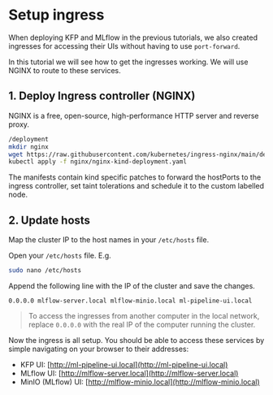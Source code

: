 <h1> Setup ingress </h1>

When deploying KFP and MLflow in the previous tutorials, we also created ingresses for
accessing their UIs without having to use `port-forward`.

In this tutorial we will see how to get the ingresses working. We will use NGINX to
route to these services.

## 1. Deploy Ingress controller (NGINX)

NGINX is a free, open-source, high-performance HTTP server and reverse proxy.

```bash
/deployment
mkdir nginx
wget https://raw.githubusercontent.com/kubernetes/ingress-nginx/main/deploy/static/provider/kind/deploy.yaml -O nginx/nginx-kind-deployment.yaml
kubectl apply -f nginx/nginx-kind-deployment.yaml
```

The manifests contain kind specific patches to forward the hostPorts to the ingress
controller, set taint tolerations and schedule it to the custom labelled node.

## 2. Update hosts

Map the cluster IP to the host names in your `/etc/hosts` file.

Open your `/etc/hosts` file. E.g.
```bash
sudo nano /etc/hosts
```

Append the following line with the IP of the cluster and save the changes.

```
0.0.0.0 mlflow-server.local mlflow-minio.local ml-pipeline-ui.local
```

> To access the ingresses from another computer in the local network, replace `0.0.0.0`
> with the real IP of the computer running the cluster. 

Now the ingress is all setup. You should be able to access these services by simple
navigating on your browser to their addresses:

- KFP UI: [http://ml-pipeline-ui.local](http://ml-pipeline-ui.local)
- MLflow UI: [http://mlflow-server.local](http://mlflow-server.local)
- MinIO (MLflow) UI: [http://mlflow-minio.local](http://mlflow-minio.local)
